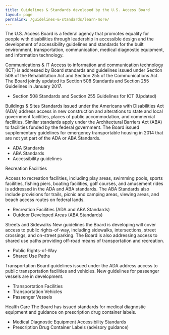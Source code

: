 ```yaml
---
title: Guidelines & Standards developed by the U.S. Access Board
layout: page
pernalink: /guidelines-&-standards/learn-more/
---
```

The U.S. Access Board is a federal agency that promotes equality for people with disabilities through leadership in accessible design and the development of accessibility guidelines and standards for the built environment, transportation, communication, medical diagnostic equipment, and information technology.

Communications & IT
Access to information and communication technology (ICT) is addressed by Board standards and guidelines issued under Section 508 of the Rehabilitation Act and Section 255 of the Communications Act.  The Board jointly updated its Section 508 Standards and Section 255 Guidelines in January 2017.

- Section 508 Standards and Section 255 Guidelines for ICT (Updated) 

Buildings & Sites
Standards issued under the Americans with Disabilities Act (ADA) address access in new construction and alterations to state and local government facilities, places of public accommodation, and commercial facilities. Similar standards apply under the Architectural Barriers Act (ABA) to facilities funded by the federal government.  The Board issued supplementary guidelines for emergency transportable housing in 2014 that are not yet part of the ADA or ABA Standards.

- ADA Standards 
- ABA Standards
- Accessibility guidelines

Recreation Facilities

Access to recreation facilities, including play areas, swimming pools, sports facilities, fishing piers, boating facilities, golf courses, and amusement rides is addressed in the ADA and ABA standards. The ABA Standards also include provisions for trails, picnic and camping areas, viewing areas, and beach access routes on  federal lands.

- Recreation Facilities (ADA and ABA Standards)
- Outdoor Developed Areas (ABA Standards)

Streets and Sidewalks
New guidelines the Board is developing will cover access to public rights-of-way, including sidewalks, intersections, street crossings, and on-street parking. The Board is also addressing access to shared use paths providing off-road means of transportation and recreation.

- Public Rights-of-Way
- Shared Use Paths


Transportation
Board guidelines issued under the ADA address access to public transportation facilities and vehicles. New guidelines for passenger vessels are in development.

- Transportation Facilities 
- Transportation Vehicles
- Passenger Vessels


Health Care
The Board has issued standards for medical diagnostic equipment and guidance on prescription drug container labels.

- Medical Diagnostic Equipment Accessibility Standards
- Prescription Drug Container Labels (advisory guidance)